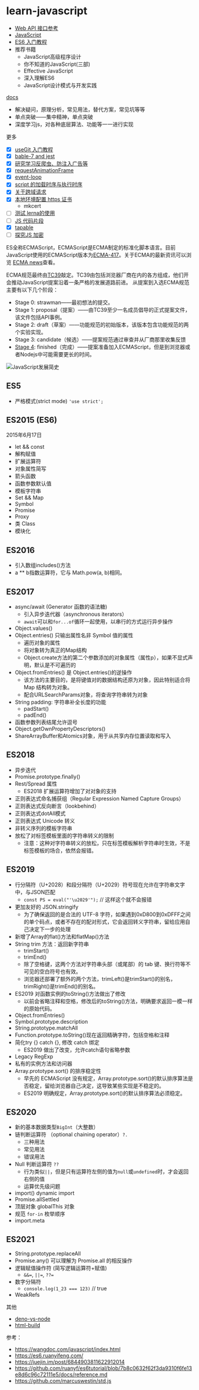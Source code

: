 # learn-javascript

- [Web API 接口参考](https://developer.mozilla.org/zh-CN/docs/Web/API)
- [JavaScript](https://developer.mozilla.org/zh-CN/docs/Web/JavaScript)
- [ES6 入门教程](https://es6.ruanyifeng.com/)
- 推荐书籍
  - JavaScript高级程序设计
  - 你不知道的JavaScript(三部)
  - Effective JavaScript
  - 深入理解ES6
  - JavaScript设计模式与开发实践

[docs](./docs)

- 解决疑问，原理分析，常见用法，替代方案，常见坑等等
- 单点突破——集中精神，单点突破
- 深度学习js，对各种底层算法、功能等一一进行实现

更多

- [x] [useGit 入门教程](https://github.com/webcoding/useGit)
- [x] [bable-7 and jest](https://github.com/cloudyan/jest-use-babel7)
- [x] [研究学习反爬虫、防注入广告等](https://github.com/webcoding/js_block)
- [x] [requestAnimationFrame](https://github.com/cloudyan/learn-javascript/tree/master/webapi/requestAnimationFrame)
- [x] [event-loop](https://github.com/cloudyan/learn-javascript/tree/master/docs/event-loop)
- [x] [script 的加载时序与执行时序](https://github.com/cloudyan/learn-javascript/tree/master/docs/2.script)
- [x] [关于跨域请求](https://github.com/cloudyan/cross-domain)
- [x] [本地环境配置 https 证书](https://github.com/cloudyan/cross-domain/blob/master/server/cors/https.js)
  - mkcert
- [ ] [测试 lerna的使用](https://github.com/cloudyan/lerna-test)
- [ ] [JS 代码片段](https://github.com/cloudyan/js-bits)
- [x] [tapable](https://github.com/cloudyan/tapable)
- [ ] [探究JS 加密](https://github.com/cloudyan/js_encryption)

ES全称ECMAScript，ECMAScript是ECMA制定的标准化脚本语言。目前JavaScript使用的ECMAScript版本为[ECMA-417](https://ecma-international.org/publications/standards/Ecma-417.htm)。关于ECMA的最新资讯可以浏览 [ECMA news](https://www.ecma-international.org/news/index.html)查看。

ECMA规范最终由[TC39](https://github.com/tc39)敲定。TC39由包括浏览器厂商在内的各方组成，他们开会推动JavaScript提案沿着一条严格的发展道路前进。
从提案到入选ECMA规范主要有以下几个阶段：

- Stage 0: strawman——最初想法的提交。
- Stage 1: proposal（提案）——由TC39至少一名成员倡导的正式提案文件，该文件包括API事例。
- Stage 2: draft（草案）——功能规范的初始版本，该版本包含功能规范的两个实验实现。
- Stage 3: candidate（候选）——提案规范通过审查并从厂商那里收集反馈
- [Stage 4](https://github.com/tc39/proposals/blob/master/finished-proposals.md): finished（完成）——提案准备加入ECMAScript，但是到浏览器或者Nodejs中可能需要更长的时间。

![JavaScript发展简史](./static/img/JavaScript%20的发展简史.png)

## ES5

- 严格模式(strict mode) `'use strict';`

## ES2015 (ES6)

2015年6月17日

- let && const
- 解构赋值
- 扩展运算符
- 对象属性简写
- 箭头函数
- 函数参数默认值
- 模板字符串
- Set && Map
- Symbol
- Promise
- Proxy
- 类 Class
- 模块化

## ES2016

- 引入数组includes()方法
- a ** b指数运算符，它与 Math.pow(a, b)相同。

## ES2017

- async/await (Generator 函数的语法糖)
  - 引入异步迭代器（asynchronous iterators）
  - `await`可以和`for...of`循环一起使用，以串行的方式运行异步操作
- Object.values()
- Object.entries() 只输出属性名非 Symbol 值的属性
  - 遍历对象的属性
  - 将对象转为真正的Map结构
  - Object.create方法的第二个参数添加的对象属性（属性p），如果不显式声明，默认是不可遍历的
- Object.fromEntries() 是 Object.entries()的逆操作
  - 该方法的主要目的，是将键值对的数据结构还原为对象，因此特别适合将 Map 结构转为对象。
  - 配合URLSearchParams对象，将查询字符串转为对象
- String padding: 字符串补全长度的功能
  - padStart()
  - padEnd()
- 函数参数列表结尾允许逗号
- Object.getOwnPropertyDescriptors()
- ShareArrayBuffer和Atomics对象，用于从共享内存位置读取和写入

## ES2018

- 异步迭代
- Promise.prototype.finally()
- Rest/Spread 属性
  - ES2018 扩展运算符增加了对对象的支持
- 正则表达式命名捕获组（Regular Expression Named Capture Groups）
- 正则表达式反向断言（lookbehind）
- 正则表达式dotAll模式
- 正则表达式 Unicode 转义
- 非转义序列的模板字符串
- 放松了对标签模板里面的字符串转义的限制
  - 注意：这种对字符串转义的放松，只在标签模板解析字符串时生效，不是标签模板的场合，依然会报错。

## ES2019

- 行分隔符（U+2028）和段分隔符（U+2029）符号现在允许在字符串文字中，与JSON匹配
  - `const PS = eval("'\u2029'");` // 这样这个就不会报错
- 更加友好的 JSON.stringify
  - 为了确保返回的是合法的 UTF-8 字符，如果遇到0xD800到0xDFFF之间的单个码点，或者不存在的配对形式，它会返回转义字符串，留给应用自己决定下一步的处理
- 新增了Array的flat()方法和flatMap()方法
- String trim 方法：返回新字符串
  - trimStart()
  - trimEnd()
  - 除了空格键，这两个方法对字符串头部（或尾部）的 tab 键、换行符等不可见的空白符号也有效。
  - 浏览器还部署了额外的两个方法，trimLeft()是trimStart()的别名，trimRight()是trimEnd()的别名。
- ES2019 对函数实例的toString()方法做出了修改
  - 以前会省略注释和空格，修改后的toString()方法，明确要求返回一模一样的原始代码。
- Object.fromEntries()
- Symbol.prototype.description
- String.prototype.matchAll
- Function.prototype.toString()现在返回精确字符，包括空格和注释
- 简化try {} catch {}, 修改 catch 绑定
  - ES2019 做出了改变，允许catch语句省略参数
- Legacy RegExp
- 私有的实例方法和访问器
- Array.prototype.sort() 的排序稳定性
  - 早先的 ECMAScript 没有规定，Array.prototype.sort()的默认排序算法是否稳定，留给浏览器自己决定，这导致某些实现是不稳定的。
  - ES2019 明确规定，Array.prototype.sort()的默认排序算法必须稳定。

## ES2020

- 新的基本数据类型`BigInt`（大整数）
- 链判断运算符 （optional chaining operator）`?.`
  - 三种用法
  - 常见用法
  - 错误用法
- Null 判断运算符 `??`
  - 行为类似`||`，但是只有运算符左侧的值为`null`或`undefined`时，才会返回右侧的值
  - 运算优先级问题
- import() dynamic import
- Promise.allSettled
- 顶层对象 globalThis 对象
- 规范 `for-in` 枚举顺序
- import.meta

## ES2021

- String.prototype.replaceAll
- Promise.any() 可以理解为 Promise.all 的相反操作
- 逻辑赋值操作符 (简写逻辑运算符+赋值)
  - `&&=`, `||=`, `??=`
- 数字分隔符
  - `console.log(1_23 === 123)` // true
- WeakRefs

其他

- [deno-vs-node](https://github.com/cloudyan/deno-vs-node)
- [html-build](https://github.com/cloudyan/html-build)

参考：

- https://wangdoc.com/javascript/index.html
- https://es6.ruanyifeng.com/
- https://juejin.im/post/6844903811622912014
- https://github.com/ruanyf/es6tutorial/blob/7b8c0632f62f3da9310f6fe13e8d6c96c72111e5/docs/reference.md
- https://github.com/marcuswestin/std.js
